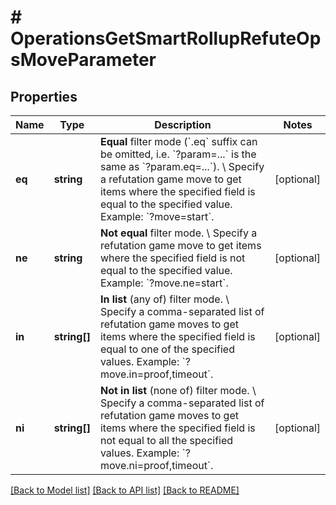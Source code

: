 # # OperationsGetSmartRollupRefuteOpsMoveParameter

## Properties

Name | Type | Description | Notes
------------ | ------------- | ------------- | -------------
**eq** | **string** | **Equal** filter mode (&#x60;.eq&#x60; suffix can be omitted, i.e. &#x60;?param&#x3D;...&#x60; is the same as &#x60;?param.eq&#x3D;...&#x60;). \\ Specify a refutation game move to get items where the specified field is equal to the specified value.  Example: &#x60;?move&#x3D;start&#x60;. | [optional]
**ne** | **string** | **Not equal** filter mode. \\ Specify a refutation game move to get items where the specified field is not equal to the specified value.  Example: &#x60;?move.ne&#x3D;start&#x60;. | [optional]
**in** | **string[]** | **In list** (any of) filter mode. \\ Specify a comma-separated list of refutation game moves to get items where the specified field is equal to one of the specified values.  Example: &#x60;?move.in&#x3D;proof,timeout&#x60;. | [optional]
**ni** | **string[]** | **Not in list** (none of) filter mode. \\ Specify a comma-separated list of refutation game moves to get items where the specified field is not equal to all the specified values.  Example: &#x60;?move.ni&#x3D;proof,timeout&#x60;. | [optional]

[[Back to Model list]](../../README.md#models) [[Back to API list]](../../README.md#endpoints) [[Back to README]](../../README.md)
